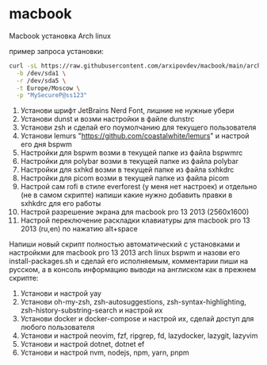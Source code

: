 # macbook
Macbook установка Arch linux

пример запроса установки:
```bash
curl -sL https://raw.githubusercontent.com/arxipovdev/macbook/main/arch_macbook_install.sh | sudo bash -s -- \
  -b /dev/sda1 \
  -r /dev/sda5 \
  -t Europe/Moscow \
  -p "MySecureP@ss123"
```

1. Установи шрифт JetBrains Nerd Font, лишние не нужные убери
2. Установи dunst и возми настройки в файле dunstrc
3. Установи zsh и сделай его поумолчанию для текущего пользователя
4. Установи lemurs "https://github.com/coastalwhite/lemurs" и настрой его дня bspwm
5. Настройки для bspwm возми в текущей папке из файла bspwmrc
6. Настройки для polybar возми в текущей папке из файла polybar
7. Настройки для sxhkd возми в текущей папке из файла sxhkdrc
8. Настройки для picom возми в текущей папке из файла picom
9. Настрой сам rofi в стиле everforest (у меня нет настроек) и отдельно (не в самом скрипте) напиши какие нужно добавить правки в sxhkdrc для его работы
10. Настрой разрешение экрана для macbook pro 13 2013 (2560x1600)
11. Настрой переключение раскладки клавиатуры для macbook pro 13 2013 (ru,en) по нажатию alt+space

Напиши новый скрипт полностью автоматический с установками и настройкми для macbook pro 13 2013 arch linux bspwm и назови его install-packages.sh и сделай его исполняемым, комментарии пиши на русском, а в консоль информацию выводи на англиском как в прежнем скрипте:
1. Установи и настрой yay
2. Установи oh-my-zsh, zsh-autosuggestions, zsh-syntax-highlighting, zsh-history-substring-search и настрой их
3. Установи docker и docker-compose и настрой их, сделай доступ для любого пользователя
4. Установи и настрой neovim, fzf, ripgrep, fd, lazydocker, lazygit, lazyvim
5. Установи и настрой dotnet, dotnet ef
6. Установи и настрой nvm, nodejs, npm, yarn, pnpm